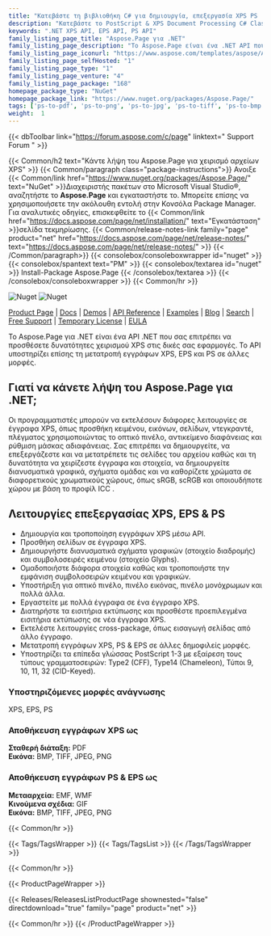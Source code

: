 ```yaml
---
title: "Κατεβάστε τη βιβλιοθήκη C# για δημιουργία, επεξεργασία XPS PS | Aspose.Page API"
description: "Κατεβάστε το PostScript & XPS Document Processing C# Class Library DLL. Υποστήριξη για σχήματα, γλυφές, πινέλα, χρωματικούς χώρους. Μετατροπή XPS σε PDF και εικόνα μέσω .NET API."
keywords: ".NET XPS API, EPS API, PS API"
family_listing_page_title: "Aspose.Page για .NET"
family_listing_page_description: "Το Aspose.Page είναι ένα .NET API που έχει δημιουργηθεί για να επιτρέπει στους προγραμματιστές να εργάζονται με έγγραφα XPS και EPS. Χρησιμοποιώντας το API μπορείτε να δημιουργήσετε, να επεξεργαστείτε και να αποθηκεύσετε υπάρχοντα καθώς και νέα έγγραφα XPS. Επιπλέον, μπορείτε να μετατρέψετε έγγραφα XPS και EPS σε PDF και Εικόνες. Το Aspose.Page για .NET υλοποιείται με χρήση C# και μπορεί να χρησιμοποιηθεί με οποιαδήποτε γλώσσα .NET όπως C#, VB.NET και J# κ.λπ. Μπορεί να ενσωματωθεί με οποιοδήποτε είδος εφαρμογής, είτε πρόκειται για ASP.NET Web Application είτε για Windows Εφαρμογή."
family_listing_page_iconurl: "https://www.aspose.com/templates/aspose/App_Themes/V3/images/page/272x272/aspose_page-for-net.png"
family_listing_page_selfHosted: "1"
family_listing_page_type: "1"
family_listing_page_venture: "4"
family_listing_page_package: "168"
homepage_package_type: "NuGet"
homepage_package_link: "https://www.nuget.org/packages/Aspose.Page/"
tags: ['ps-to-pdf', 'ps-to-png', 'ps-to-jpg', 'ps-to-tiff', 'ps-to-bmp', 'eps-to-pdf', 'eps-to-png', 'eps-to-jpg', 'eps-to-tiff', 'eps-to-bmp', 'xps-to-pdf', 'xps-to-png', 'xps-to-jpg', 'xps-to-tiff', 'xps-to-bmp', 'postscript-to-pdf', 'postscript-to-png']
weight:  1
---
```


{{< dbToolbar link="https://forum.aspose.com/c/page" linktext=" Support Forum " >}}

{{< Common/h2 text="Κάντε λήψη του Aspose.Page για χειρισμό αρχείων XPS"  >}}
{{< Common/paragraph class="package-instructions">}}
Ανοιξε
{{< Common/link href="https://www.nuget.org/packages/Aspose.Page/" text="NuGet"  >}}Διαχειριστής πακέτων στο Microsoft Visual Studio®, αναζητήστε το <b>Aspose.Page</b> και εγκαταστήστε το. Μπορείτε επίσης να χρησιμοποιήσετε την ακόλουθη εντολή στην Κονσόλα Package Manager. Για αναλυτικές οδηγίες, επισκεφθείτε το
{{< Common/link href="https://docs.aspose.com/page/net/installation/" text="Εγκατάσταση"  >}}σελίδα τεκμηρίωσης.
{{< Common/release-notes-link family="page" product="net" href="https://docs.aspose.com/page/net/release-notes/" text="https://docs.aspose.com/page/net/release-notes/"  >}}
{{< /Common/paragraph>}}
{{< consolebox/consoleboxwrapper id="nuget" >}}
       {{< consolebox/spantext text="PM" >}}
       {{< consolebox/textarea id="nuget" >}} Install-Package Aspose.Page {{< /consolebox/textarea >}}
{{< /consolebox/consoleboxwrapper >}}
{{< Common/hr >}}

![Nuget](https://img.shields.io/nuget/v/Aspose.Page) ![Nuget](https://img.shields.io/nuget/dt/Aspose.Page?label=nuget%20downloads)

[Product Page](https://products.aspose.com/page/net/) | [Docs](https://docs.aspose.com/page/net/) | [Demos](https://products.aspose.app/page/family) | [API Reference](https://reference.aspose.com/page/net/) | [Examples](https://github.com/aspose-page/Aspose.Page-for-.NET) | [Blog](https://blog.aspose.com/category/page/) | [Search](https://search.aspose.com/) | [Free Support](https://forum.aspose.com/c/page) | [Temporary License](https://purchase.aspose.com/temporary-license) | [EULA](https://about.aspose.com/legal/eula/)

Το Aspose.Page για .NET είναι ένα API .NET που σας επιτρέπει να προσθέσετε δυνατότητες χειρισμού XPS στις δικές σας εφαρμογές. Το API υποστηρίζει επίσης τη μετατροπή εγγράφων XPS, EPS και PS σε άλλες μορφές.

## Γιατί να κάνετε λήψη του Aspose.Page για .NET;

Οι προγραμματιστές μπορούν να εκτελέσουν διάφορες λειτουργίες σε έγγραφα XPS, όπως προσθήκη κειμένου, εικόνων, σελίδων, ντεγκραντέ, πλέγματος χρησιμοποιώντας το οπτικό πινέλο, αντικείμενο διαφάνειας και ρύθμιση μάσκας αδιαφάνειας. Σας επιτρέπει να δημιουργείτε, να επεξεργάζεστε και να μετατρέπετε τις σελίδες του αρχείου καθώς και τη δυνατότητα να χειρίζεστε έγγραφα και στοιχεία, να δημιουργείτε διανυσματικά γραφικά, σχήματα ομάδας και να καθορίζετε χρώματα σε διαφορετικούς χρωματικούς χώρους, όπως sRGB, scRGB και οποιουδήποτε χώρου με βάση το προφίλ ICC .

## Λειτουργίες επεξεργασίας XPS, EPS & PS

- Δημιουργία και τροποποίηση εγγράφων XPS μέσω API.
- Προσθήκη σελίδων σε έγγραφα XPS.
- Δημιουργήστε διανυσματικά σχήματα γραφικών (στοιχείο διαδρομής) και συμβολοσειρές κειμένου (στοιχείο Glyphs).
- Ομαδοποιήστε διάφορα στοιχεία καθώς και τροποποιήστε την εμφάνιση συμβολοσειρών κειμένου και γραφικών.
- Υποστήριξη για οπτικό πινέλο, πινέλο εικόνας, πινέλο μονόχρωμων και πολλά άλλα.
- Εργαστείτε με πολλά έγγραφα σε ένα έγγραφο XPS.
- Διατηρήστε τα εισιτήρια εκτύπωσης και προσθέστε προεπιλεγμένα εισιτήρια εκτύπωσης σε νέα έγγραφα XPS.
- Εκτελέστε λειτουργίες cross-package, όπως εισαγωγή σελίδας από άλλο έγγραφο.
- Μετατροπή εγγράφων XPS, PS & EPS σε άλλες δημοφιλείς μορφές.
- Υποστηρίζει τα επίπεδα γλώσσας PostScript 1-3 με εξαίρεση τους τύπους γραμματοσειρών: Type2 (CFF), Type14 (Chameleon), Τύποι 9, 10, 11, 32 (CID-Keyed).

### Υποστηριζόμενες μορφές ανάγνωσης

XPS, EPS, PS

### Αποθήκευση εγγράφων XPS ως

**Σταθερή διάταξη:** PDF\
**Εικόνα:** BMP, TIFF, JPEG, PNG

### Αποθήκευση εγγράφων PS & EPS ως

**Μετααρχεία:** EMF, WMF\
**Κινούμενα σχέδια:** GIF\
**Εικόνα:** BMP, TIFF, JPEG, PNG

{{< Common/hr >}}

{{< Tags/TagsWrapper >}}
 {{< Tags/TagsList >}}
{{< /Tags/TagsWrapper >}}

{{< Common/hr >}}

{{< ProductPageWrapper >}}
<!-- ReleasesListProductPage-->
   {{< Releases/ReleasesListProductPage shownested="false"  directdownload="true" family="page" product="net" >}}
<!-- /ReleasesListProductPage-->
{{< Common/hr >}}
{{< /ProductPageWrapper >}}


